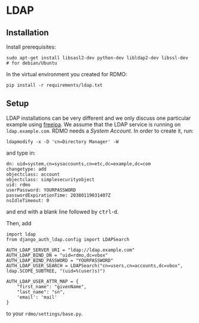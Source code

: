 LDAP
====

Installation
------------

Install prerequisites:

```
sudo apt-get install libsasl2-dev python-dev libldap2-dev libssl-dev  # for debian/Ubuntu
```

In the virtual environment you created for RDMO:

```
pip install -r requirements/ldap.txt
```

Setup
-----

LDAP installations can be very different and we only discuss one particular example using [freeipa](http://www.freeipa.org/page/HowTo/LDAP). We assume that the LDAP service is running on `ldap.example.com`. RDMO needs a *System Account*. In order to create it, run:

```
ldapmodify -x -D 'cn=Directory Manager' -W
```

and type in:

```
dn: uid=system,cn=sysaccounts,cn=etc,dc=example,dc=com
changetype: add
objectclass: account
objectclass: simplesecurityobject
uid: rdmo
userPassword: YOURPASSWORD
passwordExpirationTime: 20380119031407Z
nsIdleTimeout: 0
```

and end with a blank line followed by <kbd>ctrl</kbd>-<kbd>d</kbd>.

Then, add

```
import ldap
from django_auth_ldap.config import LDAPSearch

AUTH_LDAP_SERVER_URI = "ldap://ldap.example.com"
AUTH_LDAP_BIND_DN = "uid=rdmo,dc=vbox"
AUTH_LDAP_BIND_PASSWORD = "YOURPASSWORD"
AUTH_LDAP_USER_SEARCH = LDAPSearch("cn=users,cn=accounts,dc=vbox", ldap.SCOPE_SUBTREE, "(uid=%(user)s)")

AUTH_LDAP_USER_ATTR_MAP = {
    "first_name": "givenName",
    "last_name": "sn",
    'email': 'mail'
}
```

to your `rdmo/settings/base.py`.

